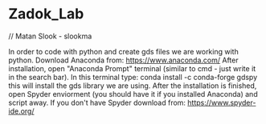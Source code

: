 # Zadok_Lab
// Matan Slook - slookma

In order to code with python and create gds files we are working with python.
Download Anaconda from: https://www.anaconda.com/
After installation, open "Anaconda Prompt" terminal (similar to cmd - just write it in the search bar).
In this terminal type: conda install -c conda-forge gdspy
this will install the gds library we are using.
After the installation is finished, open Spyder enviorment (you should have it if you installed Anaconda) and script away.
If you don't have Spyder download from: https://www.spyder-ide.org/
